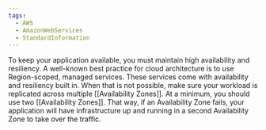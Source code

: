 ```yaml
---
tags:
  - AWS
  - AmazonWebServices
  - StandardInformation
---
```

To keep your application available, you must maintain high availability and resiliency. A well-known best practice for cloud architecture is to use Region-scoped, managed services. These services come with availability and resiliency built in. When that is not possible, make sure your workload is replicated across multiple [[Availability Zones]]. At a minimum, you should use two [[Availability Zones]]. That way, if an Availability Zone fails, your application will have infrastructure up and running in a second Availability Zone to take over the traffic.